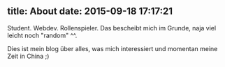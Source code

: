 title: About
date: 2015-09-18 17:17:21
---
Student. Webdev. Rollenspieler. Das bescheibt mich im Grunde, naja viel leicht noch "random" ^^.

Dies ist mein blog über alles, was mich interessiert und momentan meine Zeit in China ;)
